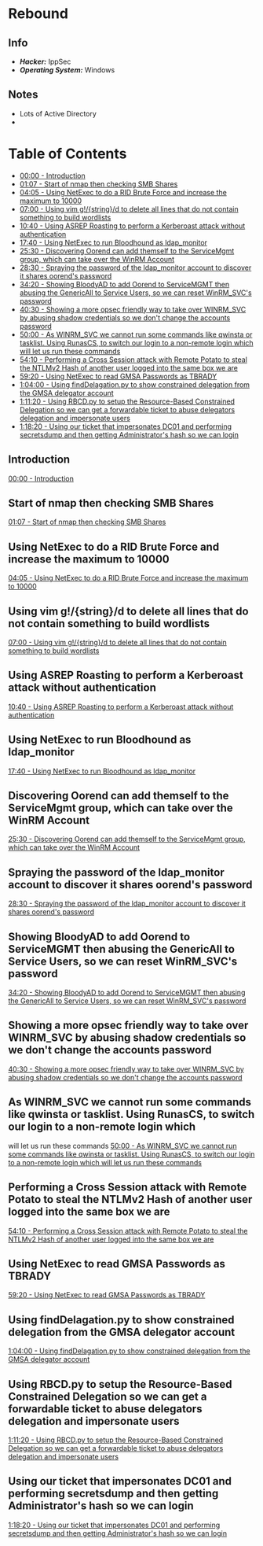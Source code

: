 # Rebound

## Info
- ***Hacker:*** IppSec
- ***Operating System:*** Windows

## Notes
- Lots of Active Directory
- 

# Table of Contents

- [00:00 - Introduction](#introduction)
- [01:07 - Start of nmap then checking SMB Shares](#start-of-nmap-then-checking-smb-shares)
- [04:05 - Using NetExec to do a RID Brute Force and increase the maximum to 10000](#using-netexec-to-do-a-rid-brute-force-and-increase-the-maximum-to-10000)
- [07:00 - Using vim g!/{string}/d to delete all lines that do not contain something to build wordlists](#using-vim-gstringd-to-delete-all-lines-that-do-not-contain-something-to-build-wordlists)
- [10:40 - Using ASREP Roasting to perform a Kerberoast attack without authentication](#using-asrep-roasting-to-perform-a-kerberoast-attack-without-authentication)
- [17:40 - Using NetExec to run Bloodhound as ldap_monitor](#using-netexec-to-run-bloodhound-as-ldap_monitor)
- [25:30 - Discovering Oorend can add themself to the ServiceMgmt group, which can take over the WinRM Account](#discovering-oorend-can-add-themself-to-the-servicemgmt-group-which-can-take-over-the-winrm-account)
- [28:30 - Spraying the password of the ldap_monitor account to discover it shares oorend's password](#spraying-the-password-of-the-ldap_monitor-account-to-discover-it-shares-oorends-password)
- [34:20 - Showing BloodyAD to add Oorend to ServiceMGMT then abusing the GenericAll to Service Users, so we can reset WinRM_SVC's password](#showing-bloodyad-to-add-oorend-to-servicemgmt-then-abusing-the-genericall-to-service-users-so-we-can-reset-winrms-password)
- [40:30 - Showing a more opsec friendly way to take over WINRM_SVC by abusing shadow credentials so we don't change the accounts password](#showing-a-more-opsec-friendly-way-to-take-over-winrmsvc-by-abusing-shadow-credentials-so-we-dont-change-the-accounts-password)
- [50:00 - As WINRM_SVC we cannot run some commands like qwinsta or tasklist. Using RunasCS, to switch our login to a non-remote login which will let us run these commands](#as-winrmsvc-we-cannot-run-some-commands-like-qwinsta-or-tasklist-using-runascs-to-switch-our-login-to-a-non-remote-login-which-will-let-us-run-these-commands)
- [54:10 - Performing a Cross Session attack with Remote Potato to steal the NTLMv2 Hash of another user logged into the same box we are](#performing-a-cross-session-attack-with-remote-potato-to-steal-the-ntlmv2-hash-of-another-user-logged-into-the-same-box-we-are)
- [59:20 - Using NetExec to read GMSA Passwords as TBRADY](#using-netexec-to-read-gmsa-passwords-as-tbrady)
- [1:04:00 - Using findDelagation.py to show constrained delegation from the GMSA delegator account](#using-finddelagationpy-to-show-constrained-delegation-from-the-gmsa-delegator-account)
- [1:11:20 - Using RBCD.py to setup the Resource-Based Constrained Delegation so we can get a forwardable ticket to abuse delegators delegation and impersonate users](#using-rbcdpy-to-setup-the-resource-based-constrained-delegation-so-we-can-get-a-forwardable-ticket-to-abuse-delegators-delegation-and-impersonate-users)
- [1:18:20 - Using our ticket that impersonates DC01 and performing secretsdump and then getting Administrator's hash so we can login](#using-our-ticket-that-impersonates-dc01-and-performing-secretsdump-and-then-getting-administrators-hash-so-we-can-login)

## Introduction
[00:00 - Introduction](https://www.youtube.com/watch?v=oUIoH4yBT3k&t=0s)

## Start of nmap then checking SMB Shares
[01:07 - Start of nmap then checking SMB Shares](https://www.youtube.com/watch?v=oUIoH4yBT3k&t=67s)

## Using NetExec to do a RID Brute Force and increase the maximum to 10000
[04:05 - Using NetExec to do a RID Brute Force and increase the maximum to 10000](https://www.youtube.com/watch?v=oUIoH4yBT3k&t=245s)

## Using vim g!/{string}/d to delete all lines that do not contain something to build wordlists
[07:00 - Using vim g!/{string}/d to delete all lines that do not contain something to build wordlists](https://www.youtube.com/watch?v=oUIoH4yBT3k&t=420s)

## Using ASREP Roasting to perform a Kerberoast attack without authentication
[10:40 - Using ASREP Roasting to perform a Kerberoast attack without authentication](https://www.youtube.com/watch?v=oUIoH4yBT3k&t=640s)

## Using NetExec to run Bloodhound as ldap_monitor
[17:40 - Using NetExec to run Bloodhound as ldap_monitor](https://www.youtube.com/watch?v=oUIoH4yBT3k&t=1060s)

## Discovering Oorend can add themself to the ServiceMgmt group, which can take over the WinRM Account
[25:30 - Discovering Oorend can add themself to the ServiceMgmt group, which can take over the WinRM Account](https://www.youtube.com/watch?v=oUIoH4yBT3k&t=1530s)

## Spraying the password of the ldap_monitor account to discover it shares oorend's password
[28:30 - Spraying the password of the ldap_monitor account to discover it shares oorend's password](https://www.youtube.com/watch?v=oUIoH4yBT3k&t=1710s)

## Showing BloodyAD to add Oorend to ServiceMGMT then abusing the GenericAll to Service Users, so we can reset WinRM_SVC's password
[34:20 - Showing BloodyAD to add Oorend to ServiceMGMT then abusing the GenericAll to Service Users, so we can reset WinRM_SVC's password](https://www.youtube.com/watch?v=oUIoH4yBT3k&t=2060s)

## Showing a more opsec friendly way to take over WINRM_SVC by abusing shadow credentials so we don't change the accounts password
[40:30 - Showing a more opsec friendly way to take over WINRM_SVC by abusing shadow credentials so we don't change the accounts password](https://www.youtube.com/watch?v=oUIoH4yBT3k&t=2430s)

## As WINRM_SVC we cannot run some commands like qwinsta or tasklist. Using RunasCS, to switch our login to a non-remote login which

 will let us run these commands
[50:00 - As WINRM_SVC we cannot run some commands like qwinsta or tasklist. Using RunasCS, to switch our login to a non-remote login which will let us run these commands](https://www.youtube.com/watch?v=oUIoH4yBT3k&t=3000s)

## Performing a Cross Session attack with Remote Potato to steal the NTLMv2 Hash of another user logged into the same box we are
[54:10 - Performing a Cross Session attack with Remote Potato to steal the NTLMv2 Hash of another user logged into the same box we are](https://www.youtube.com/watch?v=oUIoH4yBT3k&t=3250s)

## Using NetExec to read GMSA Passwords as TBRADY
[59:20 - Using NetExec to read GMSA Passwords as TBRADY](https://www.youtube.com/watch?v=oUIoH4yBT3k&t=3560s)

## Using findDelagation.py to show constrained delegation from the GMSA delegator account
[1:04:00 - Using findDelagation.py to show constrained delegation from the GMSA delegator account](https://www.youtube.com/watch?v=oUIoH4yBT3k&t=3840s)

## Using RBCD.py to setup the Resource-Based Constrained Delegation so we can get a forwardable ticket to abuse delegators delegation and impersonate users
[1:11:20 - Using RBCD.py to setup the Resource-Based Constrained Delegation so we can get a forwardable ticket to abuse delegators delegation and impersonate users](https://www.youtube.com/watch?v=oUIoH4yBT3k&t=4280s)

## Using our ticket that impersonates DC01 and performing secretsdump and then getting Administrator's hash so we can login
[1:18:20 - Using our ticket that impersonates DC01 and performing secretsdump and then getting Administrator's hash so we can login](https://www.youtube.com/watch?v=oUIoH4yBT3k&t=4700s)
